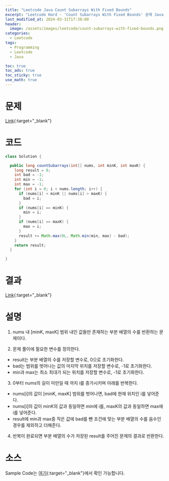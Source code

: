 ```yaml
---
title: "Leetcode Java Count Subarrays With Fixed Bounds"
excerpt: "Leetcode Hard - 'Count Subarrays With Fixed Bounds' 문제 Java 풀이"
last_modified_at: 2024-03-31T17:30:00
header:
  image: /assets/images/leetcode/count-subarrays-with-fixed-bounds.png
categories:
  - Leetcode
tags:
  - Programming
  - Leetcode
  - Java

toc: true
toc_ads: true
toc_sticky: true
use_math: true
---
```

# 문제
[Link](https://leetcode.com/problems/count-subarrays-with-fixed-bounds/){:target="_blank"}

# 코드
```java
class Solution {

  public long countSubarrays(int[] nums, int minK, int maxK) {
    long result = 0;
    int bad = -1;
    int min = -1;
    int max = -1;
    for (int i = 0; i < nums.length; i++) {
      if (nums[i] < minK || nums[i] > maxK) {
        bad = i;
      }
      if (nums[i] == minK) {
        min = i;
      }
      if (nums[i] == maxK) {
        max = i;
      }
      result += Math.max(0L, Math.min(min, max) - bad);
    }
    return result;
  }

}
```

# 결과
[Link](https://leetcode.com/problems/count-subarrays-with-fixed-bounds/submissions/1219022736/){:target="_blank"}

# 설명
1. nums 내 [minK, maxK] 범위 내인 값들만 존재하는 부분 배열의 수를 반환하는 문제이다.

2. 문제 풀이에 필요한 변수를 정의한다.
- result는 부분 배열의 수를 저장할 변수로, 0으로 초기화한다.
- bad는 범위를 벗어나는 값의 마지막 위치를 저장할 변수로, -1로 초기화한다.
- min과 max는 최소 최대가 되는 위치를 저장할 변수로, -1로 초기화한다.

3. 0부터 nums의 길이 미만일 때 까지 i를 증가시키며 아래를 반복한다.
- nums[i]의 값이 [minK, maxK] 범위를 벗어나면, bad에 현재 위치인 i를 넣어준다.
- nums[i]의 값이 minK의 값과 동일하면 min에 i를, maxK의 값과 동일하면 max에 i를 넣어준다.
- result에 min과 max중 작은 값에 bad를 뺀 조건에 맞는 부분 배열의 수를 음수인 경우를 제외하고 더해준다.

4. 반복이 완료되면 부분 배열의 수가 저장된 result를 주어진 문제의 결과로 반환한다.

# 소스
Sample Code는 [여기](https://github.com/GracefulSoul/leetcode/blob/master/src/main/java/gracefulsoul/problems/CountSubarraysWithFixedBounds.java){:target="_blank"}에서 확인 가능합니다.